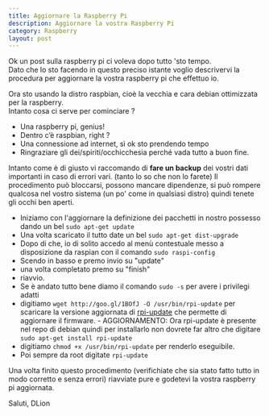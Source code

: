```yaml
---
title: Aggiornare la Raspberry Pi
description: Aggiornare la vostra Raspberry Pi
category: Raspberry
layout: post
---
```

Ok un post sulla raspberry pi ci voleva dopo tutto 'sto tempo.   
Dato che lo sto facendo in questo preciso istante voglio descrivervi la procedura per aggiornare la vostra raspberry pi che effettuo io.

Ora sto usando la distro raspbian, cioè la vecchia e cara debian ottimizzata per la raspberry.   
Intanto cosa ci serve per cominciare ?

* Una raspberry pi, genius!
* Dentro c’è raspbian, right ?
* Una connessione ad internet, sì ok sto prendendo tempo
* Ringraziare gli dei/spiriti/occhicchesia perché vada tutto a buon fine.

Intanto come è di giusto vi raccomando di **fare un backup** dei vostri dati importanti in caso di errori vari. (tanto lo so che non lo farete) Il procedimento può bloccarsi, possono mancare dipendenze, si può rompere qualcosa nel vostro sistema (un po' come in qualsiasi distro) quindi tenete gli occhi ben aperti.

* Iniziamo con l'aggiornare la definizione dei pacchetti in nostro possesso dando un bel `sudo apt-get update`
* Una volta scaricato il tutto date un bel `sudo apt-get dist-upgrade`
* Dopo di che, io di solito accedo al menù contestuale messo a disposizione da raspian con il comando `sudo raspi-config`
* Scendo in basso e premo invio su "update"
* una volta completato premo su "finish"
* riavvio.
* Se è andato tutto bene diamo il comando `sudo -s` per avere i privilegi adatti
* digitiamo `wget http://goo.gl/1BOfJ -O /usr/bin/rpi-update` per scaricare la versione aggiornata di [rpi-update](https://raw.github.com/Hexxeh/rpi-update/master/rpi-update) che permette di aggiornare il firmware. - AGGIORNAMENTO: Ora rpi-update è presente nel repo di debian quindi per installarlo non dovrete far altro che digitare `sudo apt-get install rpi-update`
* digitiamo `chmod +x /usr/bin/rpi-update` per renderlo eseguibile.
* Poi sempre da root digitate `rpi-update`

Una volta finito questo procedimento (verifichiate che sia stato fatto tutto in modo corretto e senza errori) riavviate pure e godetevi la vostra raspberry pi aggiornata.

Saluti, DLion

